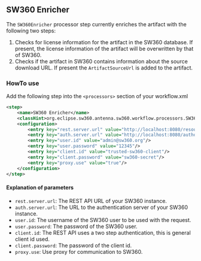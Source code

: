 ## SW360 Enricher
The `SW360Enricher` processor step currently enriches the artifact with the following two steps:

1. Checks for license information for the artifact in the SW360 database. If present, the license information of the artifact will be overwritten by that of SW360.
2. Checks if the artifact in SW360 contains information about the source download URL. If present the `ArtifactSourceUrl` is added to the artifact.

### HowTo use
Add the following step into the `<processors>` section of your workflow.xml

```xml
<step>
    <name>SW360 Enricher</name>
    <classHint>org.eclipse.sw360.antenna.sw360.workflow.processors.SW360Enricher</classHint>
    <configuration>
        <entry key="rest.server.url" value="http://localhost:8080/resource/api"/>
        <entry key="auth.server.url" value="http://localhost:8080/authorization/oauth"/>
        <entry key="user.id" value="admin@sw360.org"/>
        <entry key="user.password" value="12345"/>
        <entry key="client.id" value="trusted-sw360-client"/>
        <entry key="client.password" value="sw360-secret"/>
        <entry key="proxy.use" value="true"/>
    </configuration>
</step>
```

#### Explanation of parameters
* `rest.server.url`: The REST API URL of your SW360 instance.
* `auth.server.url`: The URL to the authentication server of your SW360 instance.
* `user.id`: The username of the SW360 user to be used with the request.
* `user.password`: The password of the SW360 user.
* `client.id`: The REST API uses a two step authentication, this is general client id used.
* `client.password`: The password of the client id.
* `proxy.use`: Use proxy for communication to SW360.
